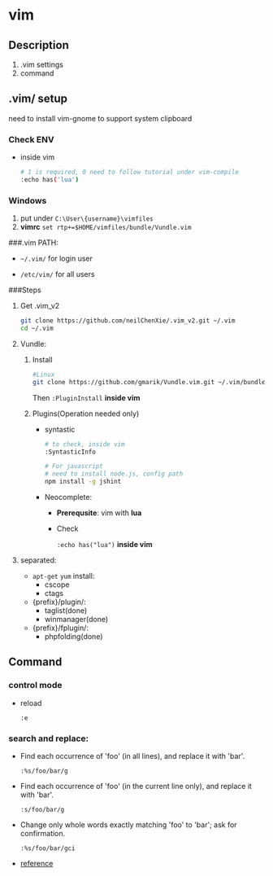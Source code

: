 # vim

## Description

1. .vim settings
2. command

## .vim/ setup

need to install vim-gnome to support system clipboard

### Check ENV

* inside vim

	```sh
	# 1 is required, 0 need to follow tutorial under vim-compile
	:echo has('lua')
	```

### Windows

1. put under `C:\User\{username}\vimfiles`
2. **vimrc** `set rtp+=$HOME/vimfiles/bundle/Vundle.vim`


###.vim PATH:

* `~/.vim/` for login user

* `/etc/vim/` for all users

###Steps

1. Get .vim_v2

	```bash
	git clone https://github.com/neilChenXie/.vim_v2.git ~/.vim
	cd ~/.vim
	```

2. Vundle:

	1. Install

		```bash
		#Linux
		git clone https://github.com/gmarik/Vundle.vim.git ~/.vim/bundle/Vundle.vim
		```

		Then `:PluginInstall` **inside vim**

	2. Plugins(Operation needed only)

		* syntastic

			```bash
			# to check, inside vim
			:SyntasticInfo

			# For javascript
			# need to install node.js, config path
			npm install -g jshint
			```

		* Neocomplete:

			* **Prerequsite**: vim with **lua**

			* Check

				`:echo has("lua")` **inside vim**

3. separated:

	* `apt-get` `yum` install:
		* cscope
		* ctags
	* {prefix}/plugin/:
		* taglist(done)
		* winmanager(done)
	* {prefix}/fplugin/:
		* phpfolding(done)

## Command

### control mode

* reload

	`:e`

### search and replace:

* Find each occurrence of 'foo' (in all lines), and replace it with 'bar'.

    `:%s/foo/bar/g`

* Find each occurrence of 'foo' (in the current line only), and replace it with 'bar'.

	`:s/foo/bar/g`

* Change only whole words exactly matching 'foo' to 'bar'; ask for confirmation.

	`:%s/foo/bar/gci`

* [reference](http://vim.wikia.com/wiki/Search_and_replace)
